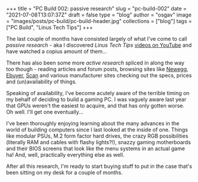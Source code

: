 
+++
title = "PC Build 002: passive research"
slug = "pc-build-002"
date = "2021-07-08T13:07:37Z"
draft = false
type = "blog"
author = "osgav"
image = "images/posts/pc-build/pc-build-header.jpg"
collections = ["blog"]
tags = ["PC Build", "Linus Tech Tips"]
+++

The last couple of months have consisted largely of what I've come to call *passive research* - aka I discovered *Linus Tech Tips* [videos on YouTube](https://youtube.com/linustechtips) and have watched a copius amount of them...

<!--more-->

There has also been some more *active research* spliced in along the way too though - reading articles and forum posts, browsing sites like [Newegg](https://www.newegg.com), [Ebuyer](https://www.ebuyer.com), [Scan](https://www.scan.co.uk) and various manufacturer sites checking out the specs, prices and (un)availability of things. 

Speaking of availability, I've become acutely aware of the terrible timing on my behalf of deciding to build a gaming PC. I was vaguely aware last year that GPUs weren't the easiest to acquire, and that has only gotten worse. Oh well. I'll get one eventually...

I've been thoroughly enjoying learning about the many advances in the world of building computers since I last looked at the inside of one. Things like modular PSUs, M.2 form factor hard drives, the crazy RGB possibilities (literally RAM and cables with flashy lights?!), snazzy gaming motherboards and their BIOS screens that look like the menu systems in an actual game ha! And, well, practically everything else as well. 

After all this research, I'm ready to start buying stuff to put in the case that's been sitting on my desk for a couple of months. 

